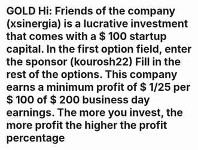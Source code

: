 # GOLD  Hi: Friends of the company (xsinergia) is a lucrative investment that comes with a $ 100 startup capital.  In the first option field, enter the sponsor (kourosh22) Fill in the rest of the options.  This company earns a minimum profit of $ 1/25 per $ 100 of $ 200 business day earnings. The more you invest, the more profit the higher the profit percentage
